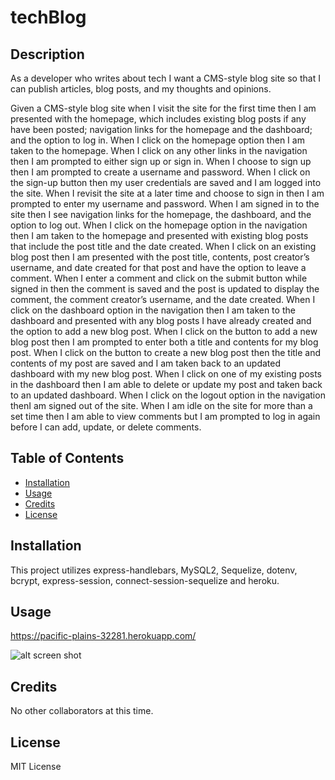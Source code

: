# techBlog

## Description

As a developer who writes about tech I want a CMS-style blog site so that I can publish articles, blog posts, and my thoughts and opinions.

Given a CMS-style blog site when I visit the site for the first time then I am presented with the homepage, which includes existing blog posts if any have been posted; navigation links for the homepage and the dashboard; and the option to log in.
When I click on the homepage option then I am taken to the homepage.
When I click on any other links in the navigation then I am prompted to either sign up or sign in.
When I choose to sign up then I am prompted to create a username and password.
When I click on the sign-up button then my user credentials are saved and I am logged into the site.
When I revisit the site at a later time and choose to sign in then I am prompted to enter my username and password.
When I am signed in to the site then I see navigation links for the homepage, the dashboard, and the option to log out.
When I click on the homepage option in the navigation then I am taken to the homepage and presented with existing blog posts that include the post title and the date created.
When I click on an existing blog post then I am presented with the post title, contents, post creator’s username, and date created for that post and have the option to leave a comment.
When I enter a comment and click on the submit button while signed in then the comment is saved and the post is updated to display the comment, the comment creator’s username, and the date created.
When I click on the dashboard option in the navigation then I am taken to the dashboard and presented with any blog posts I have already created and the option to add a new blog post.
When I click on the button to add a new blog post then I am prompted to enter both a title and contents for my blog post.
When I click on the button to create a new blog post then the title and contents of my post are saved and I am taken back to an updated dashboard with my new blog post.
When I click on one of my existing posts in the dashboard then I am able to delete or update my post and taken back to an updated dashboard.
When I click on the logout option in the navigation thenI am signed out of the site.
When I am idle on the site for more than a set time then I am able to view comments but I am prompted to log in again before I can add, update, or delete comments.

## Table of Contents

- [Installation](#installation)
- [Usage](#usage)
- [Credits](#credits)
- [License](#license)

## Installation

This project utilizes express-handlebars, MySQL2, Sequelize, dotenv, bcrypt, express-session, connect-session-sequelize and heroku. 

## Usage

https://pacific-plains-32281.herokuapp.com/

![alt screen shot](https://file%2B.vscode-resource.vscode-cdn.net/Users/janellecikanek/Desktop/techBlog/images/TECHBLOG.png?version%3D1670555695845)
## Credits

No other collaborators at this time.

## License

MIT License

